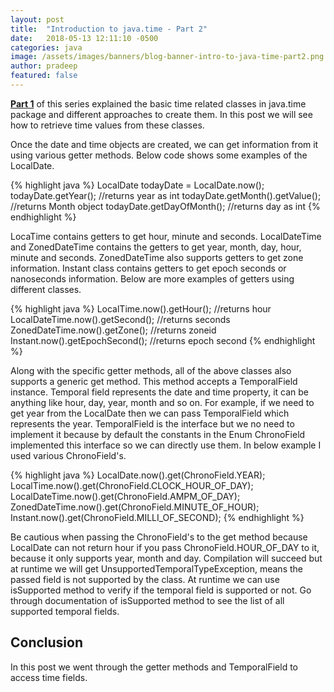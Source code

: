 ```yaml
---
layout: post
title:  "Introduction to java.time - Part 2"
date:   2018-05-13 12:11:10 -0500
categories: java
image: /assets/images/banners/blog-banner-intro-to-java-time-part2.png
author: pradeep
featured: false
---
```


**[Part 1]({{site.baseurl}}/introduction-to-java-time-part1.html)** of this series explained the basic time related classes in java.time package and different approaches to create them. In this post we will see how to retrieve time values from these classes.

Once the date and time objects are created, we can get information from it using various getter methods. Below code shows some examples of the LocalDate.

{% highlight java %}
LocalDate todayDate = LocalDate.now();
todayDate.getYear(); //returns year as int
todayDate.getMonth().getValue(); //returns Month object
todayDate.getDayOfMonth(); //returns day as int
{% endhighlight %}

LocaTime contains getters to get hour, minute and seconds. LocalDateTime and ZonedDateTime contains the getters to get year, month, day, hour, minute and seconds. ZonedDateTime also supports getters to get zone information. Instant class contains getters to get epoch seconds or nanoseconds information. Below are more examples of getters using different classes.

{% highlight java %}
LocalTime.now().getHour(); //returns hour
LocalDateTime.now().getSecond(); //returns seconds
ZonedDateTime.now().getZone(); //returns zoneid
Instant.now().getEpochSecond(); //returns epoch second
{% endhighlight %}

Along with the specific getter methods, all of the above classes also supports a generic get method. This method accepts a TemporalField instance. Temporal field represents the date and time property, it can be anything like hour, day, year, month and so on. For example, if we need to get year from the LocalDate then we can pass TemporalField which represents the year. TemporalField is the interface but we no need to implement it because by default the constants in the Enum ChronoField implemented this interface so we can directly use them. In below example I used various ChronoField's.

{% highlight java %}
LocalDate.now().get(ChronoField.YEAR);
LocalTime.now().get(ChronoField.CLOCK_HOUR_OF_DAY);
LocalDateTime.now().get(ChronoField.AMPM_OF_DAY); 
ZonedDateTime.now().get(ChronoField.MINUTE_OF_HOUR);
Instant.now().get(ChronoField.MILLI_OF_SECOND);
{% endhighlight %}

Be cautious when passing the ChronoField's to the get method because LocalDate can not return hour if you pass ChronoField.HOUR_OF_DAY to it, because it only supports year, month and day. Compilation will succeed but at runtime we will get UnsupportedTemporalTypeException, means the passed field is not supported by the class. At runtime we can use isSupported method to verify if the temporal field is supported or not. Go through documentation of isSupported method to see the list of all supported temporal fields.

## Conclusion
In this post we went through the getter methods and TemporalField to access time fields.